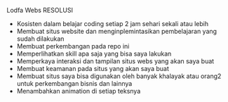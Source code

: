 Lodfa Webs RESOLUSI
- Kosisten dalam belajar coding setiap 2 jam sehari sekali atau lebih
- Membuat situs website dan menginplemintasikan pembelajaran yang sudah dilakukan
- Membuat perkembangan pada repo ini
- Memperlihatkan skill apa saja yang bisa saya lakukan
- Memperkaya interaksi dan tampilan situs webs yang akan saya buat
- Membuat keamanan pada situs yang akan saya buat
- Membuat situs saya bisa digunakan oleh banyak khalayak atau orang2 untuk perkembangan bisnis dan lainnya
- Menambahkan animation di setiap teksnya
